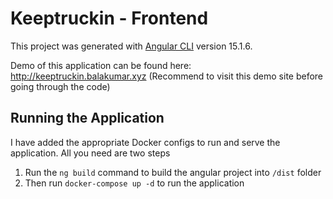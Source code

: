 # Keeptruckin - Frontend

This project was generated with [Angular CLI](https://github.com/angular/angular-cli) version 15.1.6. 

Demo of this application can be found here: http://keeptruckin.balakumar.xyz
(Recommend to visit this demo site before going through the code)

## Running the Application
I have added the appropriate Docker configs to run and serve the application. All you need are two steps
1. Run the `ng build` command to build the angular project into `/dist` folder
2. Then run `docker-compose up -d` to run the application

